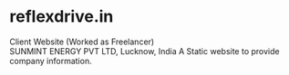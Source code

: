 # reflexdrive.in
Client Website (Worked as Freelancer) <br/>
SUNMINT ENERGY PVT LTD, Lucknow, India
A Static website to provide company information.
